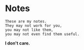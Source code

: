 # Notes

    These are my notes. 
    They may not work for you, 
    you may not like them, 
    you may not even find them useful.

**I don't care.**
